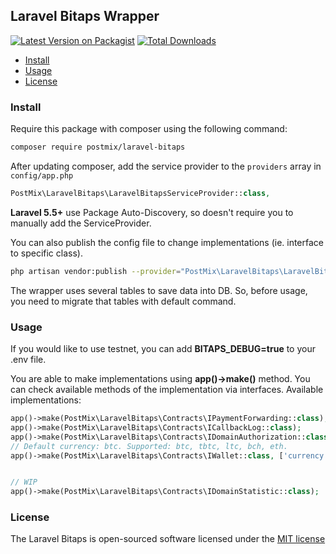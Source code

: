 ## Laravel Bitaps Wrapper

[![Latest Version on Packagist][ico-version]][link-packagist]
[![Total Downloads][ico-downloads]][link-downloads]

* [Install](#install)
* [Usage](#usage)
* [License](#license)

### Install

Require this package with composer using the following command:

```bash
composer require postmix/laravel-bitaps
```

After updating composer, add the service provider to the `providers` array in `config/app.php`

```php
PostMix\LaravelBitaps\LaravelBitapsServiceProvider::class,
```
**Laravel 5.5+** use Package Auto-Discovery, so doesn't require you to manually add the ServiceProvider.

You can also publish the config file to change implementations (ie. interface to specific class).

```bash
php artisan vendor:publish --provider="PostMix\LaravelBitaps\LaravelBitapsServiceProvider"
```

The wrapper uses several tables to save data into DB. So, before usage, you need to migrate that tables with default command.

### Usage

If you would like to use testnet, you can add **BITAPS_DEBUG=true** to your .env file.

You are able to make implementations using **app()->make()** method. You can check available methods of the implementation via interfaces.
Available implementations:

```php
app()->make(PostMix\LaravelBitaps\Contracts\IPaymentForwarding::class);
app()->make(PostMix\LaravelBitaps\Contracts\ICallbackLog::class);
app()->make(PostMix\LaravelBitaps\Contracts\IDomainAuthorization::class);
// Default currency: btc. Supported: btc, tbtc, ltc, bch, eth.
app()->make(PostMix\LaravelBitaps\Contracts\IWallet::class, ['currency' => 'btc']);


// WIP
app()->make(PostMix\LaravelBitaps\Contracts\IDomainStatistic::class);
```

### License

The Laravel Bitaps is open-sourced software licensed under the [MIT license](http://opensource.org/licenses/MIT)


[ico-version]: https://img.shields.io/packagist/v/postmix/laravel-bitaps.svg?style=flat-square
[ico-downloads]: https://img.shields.io/packagist/dt/postmix/laravel-bitaps.svg?style=flat-square

[link-packagist]: https://packagist.org/packages/postmix/laravel-bitaps
[link-downloads]: https://packagist.org/packages/postmix/laravel-bitaps
